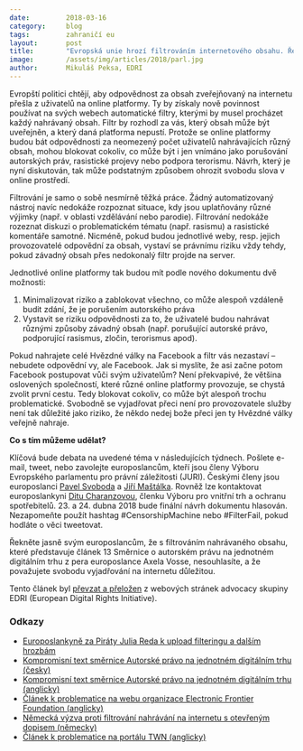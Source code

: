 ```yaml
---
date:         2018-03-16
category:     blog
tags:         zahraničí eu
layout:       post
title:        "Evropská unie hrozí filtrováním internetového obsahu. Řekněte jí svůj názor!"
image:        /assets/img/articles/2018/parl.jpg
author:       Mikuláš Peksa, EDRI
---
```


Evropští politici chtějí, aby odpovědnost za obsah zveřejňovaný na internetu přešla z uživatelů na online platformy. Ty by získaly nově povinnost používat na svých webech automatické filtry, kterými by musel procházet každý nahrávaný obsah. Filtr by rozhodl za vás, který obsah může být uveřejněn, a který daná platforma nepustí. Protože se online platformy budou bát odpovědnosti za neomezený počet uživatelů nahrávajících různý obsah, mohou blokovat cokoliv, co může být i jen vnímáno jako porušování autorských práv, rasistické projevy nebo podpora terorismu. Návrh, který je nyní diskutován, tak může podstatným způsobem ohrozit svobodu slova v online prostředí.

Filtrování je samo o sobě nesmírně těžká práce. Žádný automatizovaný nástroj navíc nedokáže rozpoznat situace, kdy jsou uplatňovány různé výjimky (např. v oblasti vzdělávání nebo parodie). Filtrování nedokáže rozeznat diskuzi o problematickém tématu (např. rasismu) a rasistické komentáře samotné. Nicméně, pokud budou jednotlivé weby, resp. jejich provozovatelé odpovědní za obsah, vystaví se právnímu riziku vždy tehdy, pokud závadný obsah přes nedokonalý filtr projde na server.

Jednotlivé online platformy tak budou mít podle nového dokumentu dvě možnosti:

1. Minimalizovat riziko a zablokovat všechno, co může alespoň vzdáleně budit zdání, že je porušením autorského práva
2. Vystavit se riziku odpovědnosti za to, že uživatelé budou nahrávat různými způsoby závadný obsah (např. porušující autorské právo, podporující rasismus, zločin, terorismus apod).
    
Pokud nahrajete celé Hvězdné války na Facebook a filtr vás nezastaví – nebudete odpovědní vy, ale Facebook. Jak si myslíte, že asi začne potom Facebook postupovat vůči svým uživatelům? Není překvapivé, že většina oslovených společností, které různé online platformy provozuje, se chystá zvolit první cestu. Tedy blokovat cokoliv, co může být alespoň trochu problematické. Svobodně se vyjadřovat přeci není pro provozovatele služby není tak důležité jako riziko, že někdo nedej bože přeci jen ty Hvězdné války veřejně nahraje. 

**Co s tím můžeme udělat?**

Klíčová bude debata na uvedené téma v následujících týdnech. Pošlete e-mail, tweet, nebo zavolejte europoslancům, kteří jsou členy Výboru Evropského parlamentu pro právní záležitosti (JURI). Českými členy jsou europoslanci [Pavel Svoboda](http://www.europarl.europa.eu/meps/cs/96272/PAVEL_SVOBODA_home.html) a [Jiří Maštálka](http://www.europarl.europa.eu/meps/cs/23704/JIRI_MASTALKA_home.html). Rovněž lze kontaktovat europoslankyni [Ditu Charanzovou](http://www.europarl.europa.eu/meps/cs/124708/DITA_CHARANZOVA_home.html), členku Výboru pro vnitřní trh a ochranu spotřebitelů. 23. a 24. dubna 2018 bude finální návrh dokumentu hlasován. Nezapomeňte použít hashtag #CensorshipMachine nebo #FilterFail, pokud hodláte o věci tweetovat. 

Řekněte jasně svým europoslancům, že s filtrováním nahrávaného obsahu, které představuje článek 13 Směrnice o autorském právu na jednotném digitálním trhu z pera europoslance Axela Vosse, nesouhlasíte, a že považujete svobodu vyjadřování na internetu důležitou.

Tento článek byl [převzat a přeložen](https://edri.org/proposed-internet-filter-will-turn-platforms-against-users/) z webových stránek advocacy skupiny EDRI (European Digital Rights Initiative). 

### Odkazy 

* [Europoslankyně za Piráty Julia Reda k upload filteringu a dalším hrozbám](https://juliareda.eu/2018/02/voss-upload-filters/)
* [Kompromisní text směrnice Autorské právo na jednotném digitálním trhu (česky)](http://eur-lex.europa.eu/legal-content/CS/TXT/?uri=CELEX:52016PC0593)
* [Kompromisní text směrnice Autorské právo na jednotném digitálním trhu (anglicky)](http://eur-lex.europa.eu/legal-content/EN/TXT/?uri=CELEX:52016PC0593)
* [Článek k problematice na webu organizace Electronic Frontier Foundation (anglicky)](https://www.eff.org/deeplinks/2018/02/how-have-europes-upload-filtering-and-link-tax-plans-changed)
* [Německá výzva proti filtrování nahrávání na internetu s otevřeným dopisem (německy)](https://www.bitmi.de/upload-filter/)
* [Článek k problematice na portálu TWN (anglicky)](https://thenextweb.com/contributors/2018/02/27/eus-new-copyright-law-will-effectively-create-censorship-machines/)
